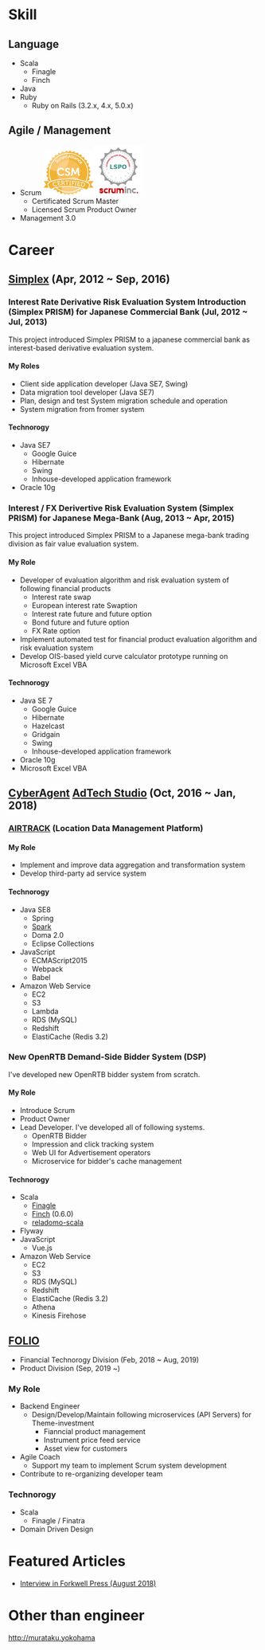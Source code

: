 # Skill

## Language
* Scala
  * Finagle
  * Finch
* Java
* Ruby
  * Ruby on Rails (3.2.x, 4.x, 5.0.x)

## Agile / Management
* Scrum
<img src='./csm.png' width='100'><img src='./lspo.png' width='100'>
  * Certificated Scrum Master 
  * Licensed Scrum Product Owner 
* Management 3.0

# Career

## [Simplex](http://www.simplex.ne.jp) (Apr, 2012 ~ Sep, 2016)

### Interest Rate Derivative Risk Evaluation System Introduction (Simplex PRISM) for Japanese Commercial Bank (Jul, 2012 ~ Jul, 2013)
This project introduced Simplex PRISM to a japanese commercial bank as interest-based derivative evaluation system.

#### My Roles
* Client side application developer (Java SE7, Swing)
* Data migration tool developer (Java SE7)
* Plan, design and test System migration schedule and operation
* System migration from fromer system

#### Technorogy
* Java SE7
  * Google Guice
  * Hibernate
  * Swing
  * Inhouse-developed application framework
* Oracle 10g

### Interest / FX Derivertive Risk Evaluation System (Simplex PRISM) for Japanese Mega-Bank (Aug, 2013 ~ Apr, 2015)
This project introduced Simplex PRISM to a Japanese mega-bank trading division as fair value evaluation system.

#### My Role
* Developer of evaluation algorithm and risk evaluation system of following financial products
  * Interest rate swap
  * European interest rate Swaption
  * Interest rate future and future option
  * Bond future and future option
  * FX Rate option
* Implement automated test for financial product evaluation algorithm and risk evaluation system
* Develop OIS-based yield curve calculator prototype running on Microsoft Excel VBA

#### Technorogy
* Java SE 7
  * Google Guice
  * Hibernate
  * Hazelcast
  * Gridgain
  * Swing
  * Inhouse-developed application framework
* Oracle 10g
* Microsoft Excel VBA

## [CyberAgent](https://www.cyberagent.co.jp/) [AdTech Studio](https://adtech.cyberagent.io/) (Oct, 2016 ~ Jan, 2018)
### [AIRTRACK](https://www.airtrack.jp/) (Location Data Management Platform)

#### My Role
* Implement and improve data aggregation and transformation system
* Develop third-party ad service system

#### Technorogy
* Java SE8
  * Spring
  * [Spark](sparkjava.com)
  * Doma 2.0
  * Eclipse Collections
* JavaScript
  * ECMAScript2015
  * Webpack
  * Babel
* Amazon Web Service
  * EC2
  * S3
  * Lambda
  * RDS (MySQL)
  * Redshift
  * ElastiCache (Redis 3.2)

### New OpenRTB Demand-Side Bidder System (DSP)
I've developed new OpenRTB bidder system from scratch. 

#### My Role
* Introduce Scrum
* Product Owner
* Lead Developer. I've developed all of following systems.
  * OpenRTB Bidder
  * Impression and click tracking system
  * Web UI for Advertisement operators
  * Microservice for bidder's cache management

#### Technorogy
* Scala
  * [Finagle](http://twitter.github.io/finagle/)
  * [Finch](https://github.com/finagle/finch) (0.6.0)
  * [reladomo-scala](https://github.com/folio-sec/reladomo-scala)
* Flyway
* JavaScript
  * Vue.js
* Amazon Web Service
  * EC2
  * S3
  * RDS (MySQL)
  * Redshift
  * ElastiCache (Redis 3.2)
  * Athena
  * Kinesis Firehose

## [FOLIO](https://corp.folio-sec.com) 
* Financial Technorogy Division (Feb, 2018 ~ Aug, 2019)
* Product Division (Sep, 2019 ~)

### My Role
* Backend Engineer
  * Design/Develop/Maintain following microservices (API Servers) for Theme-investment
    * Fianncial product management
    * Instrument price feed service
    * Asset view for customers
* Agile Coach
  * Support my team to implement Scrum system development
* Contribute to re-organizing developer team

### Technorogy
* Scala
  * Finagle / Finatra
* Domain Driven Design

# Featured Articles
- [Interview in Forkwell Press (August 2018)](https://press.forkwell.com/entry/2018/08/17/090000)

# Other than engineer
http://murataku.yokohama

